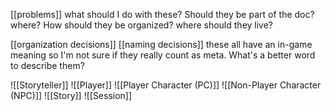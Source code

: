 [[problems]] what should I do with these? Should they be part of the doc? where? How should they be organized? where should they live?

[[organization decisions]] [[naming decisions]] these all have an in-game meaning so I'm not sure if they really count as meta. What's a better word to describe them? 

![[Storyteller]]
![[Player]]
![[Player Character (PC)]]
![[Non-Player Character (NPC)]]
![[Story]]
![[Session]]
